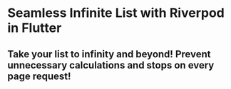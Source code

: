 
# Seamless Infinite List with Riverpod in Flutter
## Take your list to infinity and beyond! Prevent unnecessary calculations and stops on every page request!